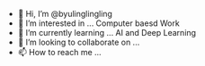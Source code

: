 - 👋 Hi, I’m @byulinglingling
- 👀 I’m interested in ... Computer baesd Work
- 🌱 I’m currently learning ... AI and Deep Learning
- 💞️ I’m looking to collaborate on ... 
- 📫 How to reach me ...

<!---
byulinglingling/byulinglingling is a ✨ special ✨ repository because its `README.md` (this file) appears on your GitHub profile.
You can click the Preview link to take a look at your changes.
--->
